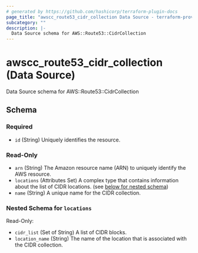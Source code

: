 ```yaml
---
# generated by https://github.com/hashicorp/terraform-plugin-docs
page_title: "awscc_route53_cidr_collection Data Source - terraform-provider-awscc"
subcategory: ""
description: |-
  Data Source schema for AWS::Route53::CidrCollection
---
```


# awscc_route53_cidr_collection (Data Source)

Data Source schema for AWS::Route53::CidrCollection



<!-- schema generated by tfplugindocs -->
## Schema

### Required

- `id` (String) Uniquely identifies the resource.

### Read-Only

- `arn` (String) The Amazon resource name (ARN) to uniquely identify the AWS resource.
- `locations` (Attributes Set) A complex type that contains information about the list of CIDR locations. (see [below for nested schema](#nestedatt--locations))
- `name` (String) A unique name for the CIDR collection.

<a id="nestedatt--locations"></a>
### Nested Schema for `locations`

Read-Only:

- `cidr_list` (Set of String) A list of CIDR blocks.
- `location_name` (String) The name of the location that is associated with the CIDR collection.
